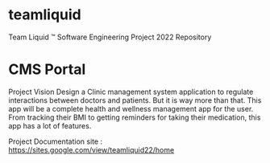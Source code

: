 # teamliquid
Team Liquid ™ Software Engineering Project 2022 Repository

# CMS Portal

Project Vision 
Design a Clinic management system application to regulate interactions between doctors and patients. But it is way more than that. This app will be a complete health and wellness management app for the user. From tracking their BMI to getting reminders for taking their medication, this app has a lot of features. 

Project Documentation site : https://sites.google.com/view/teamliquid22/home
